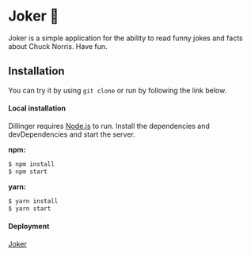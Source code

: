 # Joker 🤡
Joker is a simple application for the ability to read funny jokes and facts about Chuck Norris. Have fun.

## Installation
You can try it by using `git clone` or run by following the link below.

#### Local installation
Dillinger requires [Node.js](https://nodejs.org/) to run.
Install the dependencies and devDependencies and start the server.

**npm:**
```sh
$ npm install
$ npm start
```
**yarn:**
```sh
$ yarn install
$ yarn start
```

#### Deployment
[Joker](https://joker-indol.now.sh/)
